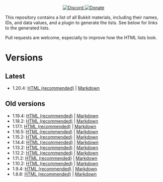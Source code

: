 <!--- Buttons start -->
<!--suppress HtmlDeprecatedAttribute -->
<p align="center">
  <!--<a href="https://www.spigotmc.org/threads/custom-block-data-persistentdatacontainer-for-blocks.512422/">
    <img src="https://static.jeff-media.com/img/button_spigotmc_thread.png?3" alt="SpigotMC Thread">
  </a>-->
  <a href="https://discord.jeff-media.com/">
    <img src="https://static.jeff-media.com/img/button_discord.png?3" alt="Discord">
  </a>
  <a href="https://paypal.me/mfnalex">
    <img src="https://static.jeff-media.com/img/button_donate.png?3" alt="Donate">
  </a>
</p>
<!--- Buttons end -->

This repository contains a list of all Bukkit materials, including their names, IDs, and data values, and a plugin to generate the lists. See below for links to the generated lists.

Pull requests are welcome, especially to improve how the HTML lists look.

# Versions
## Latest
- 1.20.4: [HTML (recommended)](https://hub.jeff-media.com/bukkit-materials/1.20.4.html) | [Markdown](versions/1.20.4.md)

## Old versions
- 1.19.4: [HTML (recommended)](https://hub.jeff-media.com/bukkit-materials/1.19.4.html) | [Markdown](versions/1.19.4.md)
- 1.18.2: [HTML (recommended)](https://hub.jeff-media.com/bukkit-materials/1.18.2.html) | [Markdown](versions/1.18.2.md)
- 1.17.1: [HTML (recommended)](https://hub.jeff-media.com/bukkit-materials/1.17.1.html) | [Markdown](versions/1.17.1.md)
- 1.16.5: [HTML (recommended)](https://hub.jeff-media.com/bukkit-materials/1.16.5.html) | [Markdown](versions/1.16.5.md)
- 1.15.2: [HTML (recommended)](https://hub.jeff-media.com/bukkit-materials/1.15.2.html) | [Markdown](versions/1.15.2.md)
- 1.14.4: [HTML (recommended)](https://hub.jeff-media.com/bukkit-materials/1.14.4.html) | [Markdown](versions/1.14.4.md)
- 1.13.2: [HTML (recommended)](https://hub.jeff-media.com/bukkit-materials/1.13.2.html) | [Markdown](versions/1.13.2.md)
- 1.12.2: [HTML (recommended)](https://hub.jeff-media.com/bukkit-materials/1.12.2.html) | [Markdown](versions/1.12.2.md)
- 1.11.2: [HTML (recommended)](https://hub.jeff-media.com/bukkit-materials/1.11.2.html) | [Markdown](versions/1.11.2.md)
- 1.10.2: [HTML (recommended)](https://hub.jeff-media.com/bukkit-materials/1.10.2.html) | [Markdown](versions/1.10.2.md)
- 1.9.4: [HTML (recommended)](https://hub.jeff-media.com/bukkit-materials/1.9.4.html) | [Markdown](versions/1.9.4.md)
- 1.8.8: [HTML (recommended)](https://hub.jeff-media.com/bukkit-materials/1.8.8.html) | [Markdown](versions/1.8.8.md)